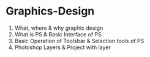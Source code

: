 # Graphics-Design
1. What, where & why graphic design
2. What is PS & Basic Interface of PS
3. Basic Operation of Toolsbar & Selection tools of PS
4. Photoshop Layers & Project with layer
